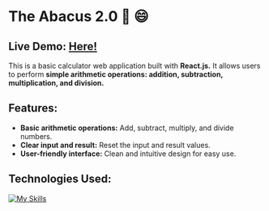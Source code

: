 # The Abacus 2.0 🧮 😄
## Live Demo: [Here!](https://sohaibdevv.github.io/my-first-react-project/)
 
This is a basic calculator web application built with **React.js.** It allows users to perform **simple arithmetic operations: addition, subtraction, multiplication, and division.**

## Features:

* **Basic arithmetic operations:** Add, subtract, multiply, and divide numbers. </br>
* **Clear input and result:** Reset the input and result values. </br>
* **User-friendly interface:** Clean and intuitive design for easy use. </br>

## Technologies Used:
[![My Skills](https://skillicons.dev/icons?i=html,css,javascript,react,git)](https://skillicons.dev)
